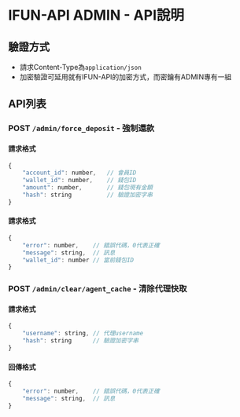# IFUN-API ADMIN - API說明

## 驗證方式
- 請求Content-Type為`application/json`
- 加密驗證可延用就有IFUN-API的加密方式，而密鑰有ADMIN專有一組

## API列表
### POST `/admin/force_deposit` - 強制還款
#### 請求格式
````js
{
    "account_id": number,   // 會員ID
    "wallet_id": number,    // 錢包ID
    "amount": number,       // 錢包現有金額
    "hash": string          // 驗證加密字串
}
````
#### 請求格式
````js
{
    "error": number,    // 錯誤代碼，0代表正確
    "message": string,  // 訊息
    "wallet_id": number // 當前錢包ID
}
````

### POST `/admin/clear/agent_cache` - 清除代理快取
#### 請求格式
````js
{
    "username": string, // 代理username
    "hash": string      // 驗證加密字串
}
````
#### 回傳格式
````js
{
    "error": number,    // 錯誤代碼，0代表正確
    "message": string,  // 訊息
}
````